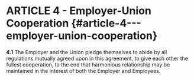 # **ARTICLE 4 \- Employer-Union Cooperation**    {#article-4---employer-union-cooperation}

**4.1**	The Employer and the Union pledge themselves to abide by all regulations mutually agreed upon in this agreement, to give each other the fullest cooperation, to the end that harmonious relationship may be maintained in the interest of both the Employer and Employees. 